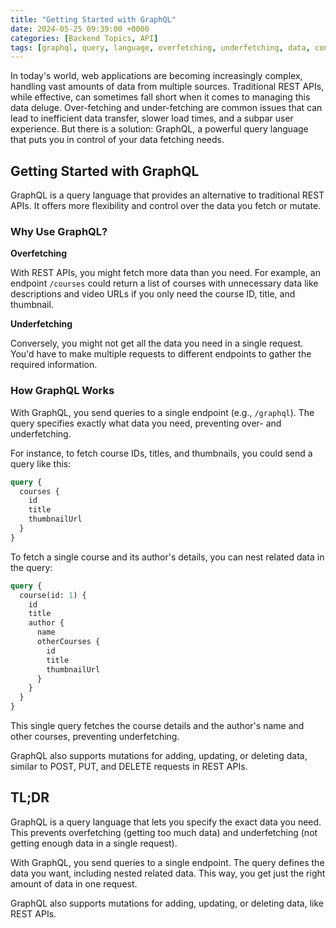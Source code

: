 ```yaml
---
title: "Getting Started with GraphQL"
date: 2024-05-25 09:39:00 +0000
categories: [Backend Topics, API]
tags: [graphql, query, language, overfetching, underfetching, data, control, flexibility, rest, api, web, applications, complex, efficient, performance, user, experience, solution, powerful, data deluge, manage]
---
```


In today's world, web applications are becoming increasingly complex, handling vast amounts of data from multiple sources. Traditional REST APIs, while effective, can sometimes fall short when it comes to managing this data deluge. Over-fetching and under-fetching are common issues that can lead to inefficient data transfer, slower load times, and a subpar user experience. But there is a solution: GraphQL, a powerful query language that puts you in control of your data fetching needs.

## Getting Started with GraphQL

GraphQL is a query language that provides an alternative to traditional REST APIs. It offers more flexibility and control over the data you fetch or mutate.

### Why Use GraphQL?

**Overfetching**

With REST APIs, you might fetch more data than you need. For example, an endpoint `/courses` could return a list of courses with unnecessary data like descriptions and video URLs if you only need the course ID, title, and thumbnail.

**Underfetching**

Conversely, you might not get all the data you need in a single request. You'd have to make multiple requests to different endpoints to gather the required information.

### How GraphQL Works

With GraphQL, you send queries to a single endpoint (e.g., `/graphql`). The query specifies exactly what data you need, preventing over- and underfetching.

For instance, to fetch course IDs, titles, and thumbnails, you could send a query like this:

```graphql
query {
  courses {
    id
    title
    thumbnailUrl
  }
}
```

To fetch a single course and its author's details, you can nest related data in the query:

```graphql
query {
  course(id: 1) {
    id
    title
    author {
      name
      otherCourses {
        id
        title
        thumbnailUrl
      }
    }
  }
}
```

This single query fetches the course details and the author's name and other courses, preventing underfetching.

GraphQL also supports mutations for adding, updating, or deleting data, similar to POST, PUT, and DELETE requests in REST APIs.

## TL;DR

GraphQL is a query language that lets you specify the exact data you need. This prevents overfetching (getting too much data) and underfetching (not getting enough data in a single request).

With GraphQL, you send queries to a single endpoint. The query defines the data you want, including nested related data. This way, you get just the right amount of data in one request.

GraphQL also supports mutations for adding, updating, or deleting data, like REST APIs.


